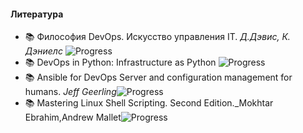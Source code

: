 #### Литература

- 📚 Философия DevOps. Искусство управления IT. _Д.Дэвис, К. Дэниелс_ ![Progress](https://progress-bar.dev/15)
- 📚 DevOps in Python: Infrastructure as Python ![Progress](https://progress-bar.dev/25)
- 📚 Ansible for DevOps Server and configuration management for humans. _Jeff Geerling_![Progress](https://progress-bar.dev/10)
- 📚 Mastering Linux Shell Scripting. Second Edition._Mokhtar Ebrahim,Andrew Mallet![Progress](https://progress-bar.dev/0)
